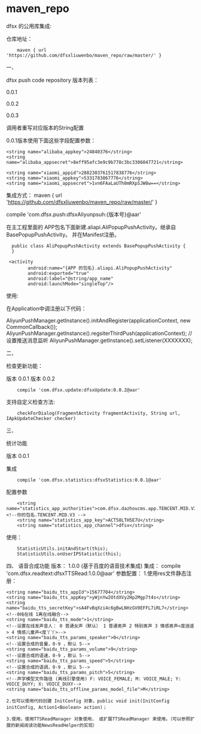 # maven_repo

dfsx 的公用库集成:

仓库地址：

        maven { url 'https://github.com/dfsxliuwenbo/maven_repo/raw/master/' }

一、

dfsx push code repository
版本列表：

0.0.1

0.0.2

0.0.3

调用者重写对应版本的String配置

0.0.1版本使用下面这些字段配置参数： 

    <string name="alibaba_appkey">24840376</string>
    <string name="alibaba_appsecret">8eff95afc3e9c9b778c3bc3306047721</string>

    <string name="xiaomi_appid">2882303761517838776</string>
    <string name="xiaomi_appkey">5331783867776</string>
    <string name="xiaomi_appsecret">1vn6FAaLaUTh0mRXpSJW8w==</string>
    
集成方式：
 maven { url 'https://github.com/dfsxliuwenbo/maven_repo/raw/master/' }
 
 compile 'com.dfsx.push:dfsxAliyunpsuh:{版本号}@aar'
 
 在主工程里面的 APP包名下面新建.aliapi.AliPopupPushActivity。继承自BasePopupPushActivity。
 并在Manifest注册。
 
 
      public class AliPopupPushActivity extends BasePopupPushActivity {
      }

     <activity
            android:name="{APP 的包名}.aliapi.AliPopupPushActivity"
            android:exported="true"
            android:label="@string/app_name"
            android:launchMode="singleTop"/>

使用:

   在Application中调注册以下代码：
   
   AliyunPushManager.getInstance().initAndRegister(applicationContext, new CommonCallback());
   AliyunPushManager.getInstance().regsiterThirdPush(applicationContext);
   //设置推送消息监听
   AliyunPushManager.getInstance().setListener(XXXXXXX);
   
   
二、

检查更新功能：

版本 0.0.1
版本 0.0.2

        compile 'com.dfsx.update:dfsxUpdate:0.0.2@aar'

支持自定义检查方法:

        checkForDialog(FragmentActivity fragmentActivity, String url, IApkUpdateChecker checker)
        
三、

 统计功能
 
 版本 0.0.1
 
 集成
 
        compile 'com.dfsx.statistics:dfsxStatistics:0.0.1@aar'
 
 配置参数
 
        <string name="statistics_app_authorities">com.dfsx.dazhoucms.app.TENCENT.MID.V3</string><!--你的包名.TENCENT.MID.V3 -->
        <string name="statistics_app_key">ACT58LTH5E7U</string>
        <string name="statistics_app_channel">dfsx</string>
 
 使用：
 
        StatisticUtils.initAndStart(this);
        StatisticUtils.onUserIPStatistic(this);

四、
 语音合成功能
   版本：
        1.0.0 (基于百度的语音技术集成)
   集成：
        compile 'com.dfsx.readtext:dfsxTTSRead:1.0.0@aar'
   参数配置：
     1.使用res文件静态注册：

    <string name="baidu_tts_appId">15677704</string>
    <string name="baidu_tts_appKey">yWjnYw2OtdXVy2Hp2Mgp7t4s</string>
    <string name="baidu_tts_secretKey">sA4FvBqXzi4c6gBwLNHzGV0EFFL7iRL7</string>
    <!--0纯在线 1离在线融合-->
    <string name="baidu_tts_mode">1</string>
    <!--设置在线发声音人： 0 普通女声（默认） 1 普通男声 2 特别男声 3 情感男声<度逍遥> 4 情感儿童声<度丫丫>-->
    <string name="baidu_tts_params_speaker">0</string>
    <!--设置合成的音量，0-9 ，默认 5-->
    <string name="baidu_tts_params_volume">9</string>
    <!--设置合成的语速，0-9 ，默认 5-->
    <string name="baidu_tts_params_speed">5</string>
    <!--设置合成的语调，0-9 ，默认 5-->
    <string name="baidu_tts_params_pitch">5</string>
    <!--声学模型文件路径 (离线引擎使用) F: VOICE_FEMALE; M: VOICE_MALE; Y: VOICE_DUYY; X: VOICE_DUXY-->
    <string name="baidu_tts_offline_params_model_file">M</string>

    2.也可以使用代码创建 InitConfig 对象，public void init(InitConfig initConfig, Action1<Boolean> action)；

    3.使用，使用TTSReadManager 对象使用， 或扩展TTSReadManager 来使用。（可以参照扩展的新闻阅读功能NewsReadHelper的实现）